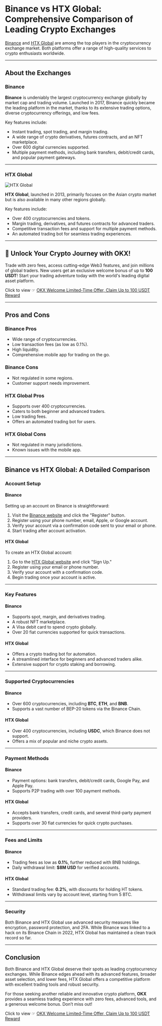 # Binance vs HTX Global: Comprehensive Comparison of Leading Crypto Exchanges



[Binance](https://accounts.binance.com/register?ref=BLJQ60RW) and [HTX Global](https://www.huobi.com/en-us/register/?backUrl=%2Fen-us%2F&invite_code=undefined) are among the top players in the cryptocurrency exchange market. Both platforms offer a range of high-quality services to crypto enthusiasts worldwide.

---

## About the Exchanges

### Binance

**Binance** is undeniably the largest cryptocurrency exchange globally by market cap and trading volume. Launched in 2017, Binance quickly became the leading platform in the market, thanks to its extensive trading options, diverse cryptocurrency offerings, and low fees.

Key features include:

- Instant trading, spot trading, and margin trading.
- A wide range of crypto derivatives, futures contracts, and an NFT marketplace.
- Over 600 digital currencies supported.
- Multiple payment methods, including bank transfers, debit/credit cards, and popular payment gateways.

---

### HTX Global

![HTX Global](https://coinkickoff.com/wp-content/uploads/HTX-Global.png)

**HTX Global**, launched in 2013, primarily focuses on the Asian crypto market but is also available in many other regions globally. 

Key features include:

- Over 400 cryptocurrencies and tokens.
- Margin trading, derivatives, and futures contracts for advanced traders.
- Competitive transaction fees and support for multiple payment methods.
- An automated trading bot for seamless trading experiences.

---

## 🚀 Unlock Your Crypto Journey with OKX!

Trade with zero fees, access cutting-edge Web3 features, and join millions of global traders. New users get an exclusive welcome bonus of up to **100 USDT**! Start your trading adventure today with the world's leading digital asset platform.

Click to view ☞ [OKX Welcome Limited-Time Offer, Claim Up to 100 USDT Reward](https://bit.ly/OKXe)

---

## Pros and Cons

### Binance Pros
- Wide range of cryptocurrencies.
- Low transaction fees (as low as 0.1%).
- High liquidity.
- Comprehensive mobile app for trading on the go.

### Binance Cons
- Not regulated in some regions.
- Customer support needs improvement.

### HTX Global Pros
- Supports over 400 cryptocurrencies.
- Caters to both beginner and advanced traders.
- Low trading fees.
- Offers an automated trading bot for users.

### HTX Global Cons
- Not regulated in many jurisdictions.
- Known issues with the mobile app.

---

## Binance vs HTX Global: A Detailed Comparison

### Account Setup

#### Binance
Setting up an account on Binance is straightforward:
1. Visit the [Binance website](https://www.binance.com/en) and click the "Register" button.
2. Register using your phone number, email, Apple, or Google account.
3. Verify your account via a confirmation code sent to your email or phone.
4. Start trading after account activation.

#### HTX Global
To create an HTX Global account:
1. Go to the [HTX Global website](https://www.huobi.com/en-us/) and click "Sign Up."
2. Register using your email or phone number.
3. Verify your account with a confirmation code.
4. Begin trading once your account is active.

---

### Key Features

#### Binance
- Supports spot, margin, and derivatives trading.
- A robust NFT marketplace.
- A Visa debit card to spend crypto globally.
- Over 20 fiat currencies supported for quick transactions.

#### HTX Global
- Offers a crypto trading bot for automation.
- A streamlined interface for beginners and advanced traders alike.
- Extensive support for crypto staking and borrowing.

---

### Supported Cryptocurrencies

#### Binance
- Over 600 cryptocurrencies, including **BTC**, **ETH**, and **BNB**.
- Supports a vast number of BEP-20 tokens via the Binance Chain.

#### HTX Global
- Over 400 cryptocurrencies, including **USDC**, which Binance does not support.
- Offers a mix of popular and niche crypto assets.

---

### Payment Methods

#### Binance
- Payment options: bank transfers, debit/credit cards, Google Pay, and Apple Pay.
- Supports P2P trading with over 100 payment methods.

#### HTX Global
- Accepts bank transfers, credit cards, and several third-party payment providers.
- Supports over 30 fiat currencies for quick crypto purchases.

---

### Fees and Limits

#### Binance
- Trading fees as low as **0.1%**, further reduced with BNB holdings.
- Daily withdrawal limit: **$8M USD** for verified accounts.

#### HTX Global
- Standard trading fee: **0.2%**, with discounts for holding HT tokens.
- Withdrawal limits vary by account level, starting from 5 BTC.

---

### Security

Both Binance and HTX Global use advanced security measures like encryption, password protection, and 2FA. While Binance was linked to a hack on its Binance Chain in 2022, HTX Global has maintained a clean track record so far.

---

## Conclusion

Both Binance and HTX Global deserve their spots as leading cryptocurrency exchanges. While Binance edges ahead with its advanced features, broader asset selection, and lower fees, HTX Global offers a competitive platform with excellent trading tools and robust security.

For those seeking another reliable and innovative crypto platform, **OKX** provides a seamless trading experience with zero fees, advanced tools, and a generous welcome bonus. Don’t miss out!

Click to view ☞ [OKX Welcome Limited-Time Offer, Claim Up to 100 USDT Reward](https://bit.ly/OKXe)
